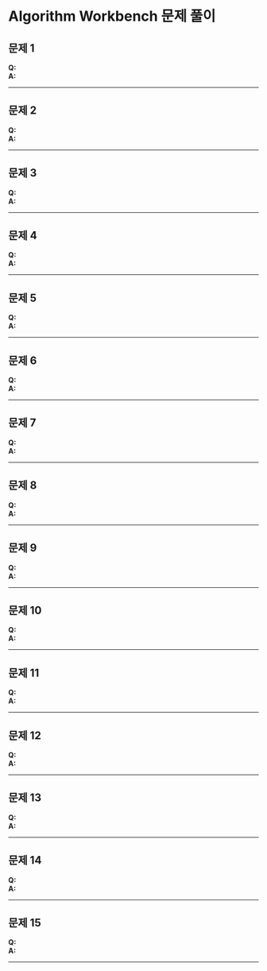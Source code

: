 # Algorithm Workbench 문제 풀이

## 문제 1  
**Q:**  
**A:**

---
## 문제 2  
**Q:**  
**A:**

---
## 문제 3  
**Q:**  
**A:**

---
## 문제 4  
**Q:**  
**A:**

---
## 문제 5    
**Q:**  
**A:**

---
## 문제 6  
**Q:**  
**A:**

---
## 문제 7  
**Q:**  
**A:**

---
## 문제 8  
**Q:**  
**A:**

---
## 문제 9  
**Q:**  
**A:**

---
## 문제 10  
**Q:**  
**A:**

---
## 문제 11    
**Q:**  
**A:**

---
## 문제 12  
**Q:**  
**A:**

---
## 문제 13  
**Q:**  
**A:**

---
## 문제 14  
**Q:**  
**A:**

---
## 문제 15  
**Q:**  
**A:**

---
